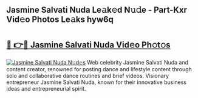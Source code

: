 ## Jasmine Salvati Nuda Le𝚊k𝚎d N𝚞𝚍e - Part-Kxr Vid𝚎o Photos Le𝚊ks hyw6q

# <h2><a href="http://fbfergc.evod.top/?m=Jasmine+Salvati+Nuda">🔗 👉🔴 Jasmine Salvati Nuda Vid𝚎o Ph𝚘t𝚘s</a></h2>

[![Jasmine Salvati Nuda N𝚞d𝚎s](https://i.imgur.com/8V9OHl7.gif)](http://fbfergc.evod.top/?m=Jasmine+Salvati+Nuda)
Web celebrity Jasmine Salvati Nuda and content creator, renowned for posting dance and lifestyle content through solo and collaborative dance routines and brief videos. Visionary entrepreneur Jasmine Salvati Nuda, known for their innovative business ideas and entrepreneurial spirit. 
